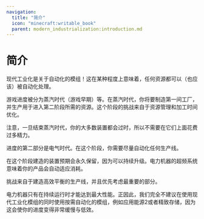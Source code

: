 ```yaml
---
navigation:
  title: "简介"
  icon: "minecraft:writable_book"
  parent: modern_industrialization:introduction.md
---
```


# 简介

现代工业化是关于自动化的模组！这在某种程度上意味着，任何资源都可以（也应该）被自动化处理。

游戏进度被分为蒸汽时代（游戏早期）等。在蒸汽时代，你将要制造第一间工厂，并生产用于进入第二阶段所需的资源。这个阶段的挑战来自于资源管理和加工时间优化。

注意，一旦结束蒸汽时代，你的大多数装置都会过时，所以不需要在它们上面花费过多精力。

进度的第二部分是电气时代。在这个阶段，你需要尽量自动化任何生产线。

在这个阶段建造的装置预期会永久保留，因为可以持续升级。电力机器的超频系统意味着你的产品会自动适应消耗。

挑战来自于建造高效平衡的生产线，并且优先考虑最重要的部分。

电力机器只有在持续运行时才能达到最大性能。正因此，我们完全不建议在使用现代工业化模组的同时使用按需自动化的模组，例如应用能源2或者精致存储，因为这会使你的进度变得非常缓慢与低效。

